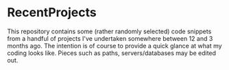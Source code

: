 # RecentProjects
This repository contains some (rather randomly selected) code snippets from a handful of projects I've undertaken somewhere between 12 and 3 months ago.
The intention is of course to provide a quick glance at what my coding looks like. Pieces such as paths, servers/databases may be edited out.
